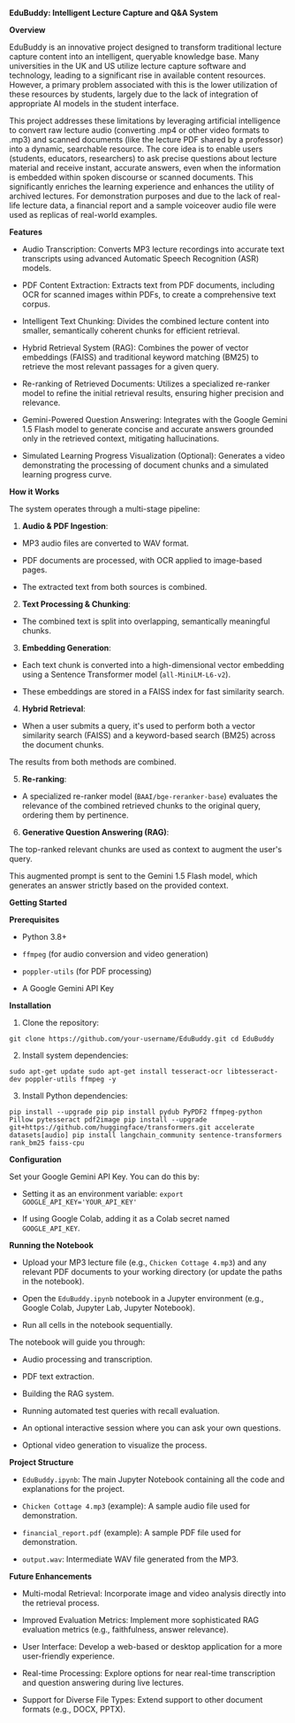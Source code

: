 **EduBuddy: Intelligent Lecture Capture and Q&A System**

**Overview**

EduBuddy is an innovative project designed to transform traditional lecture capture content into an intelligent, queryable knowledge base. Many universities in the UK and US utilize lecture capture software and technology, leading to a significant rise in available content resources. However, a primary problem associated with this is the lower utilization of these resources by students, largely due to the lack of integration of appropriate AI models in the student interface.

This project addresses these limitations by leveraging artificial intelligence to convert raw lecture audio (converting .mp4 or other video formats to .mp3) and scanned documents (like the lecture PDF shared by a professor) into a dynamic, searchable resource. The core idea is to enable users (students, educators, researchers) to ask precise questions about lecture material and receive instant, accurate answers, even when the information is embedded within spoken discourse or scanned documents. This significantly enriches the learning experience and enhances the utility of archived lectures. For demonstration purposes and due to the lack of real-life lecture data, a financial report and a sample voiceover audio file were used as replicas of real-world examples.

**Features**

* Audio Transcription: Converts MP3 lecture recordings into accurate text transcripts using advanced Automatic Speech Recognition (ASR) models.

* PDF Content Extraction: Extracts text from PDF documents, including OCR for scanned images within PDFs, to create a comprehensive text corpus.

* Intelligent Text Chunking: Divides the combined lecture content into smaller, semantically coherent chunks for efficient retrieval.

* Hybrid Retrieval System (RAG): Combines the power of vector embeddings (FAISS) and traditional keyword matching (BM25) to retrieve the most relevant passages for a given query.

* Re-ranking of Retrieved Documents: Utilizes a specialized re-ranker model to refine the initial retrieval results, ensuring higher precision and relevance.

* Gemini-Powered Question Answering: Integrates with the Google Gemini 1.5 Flash model to generate concise and accurate answers grounded only in the retrieved context, mitigating hallucinations.

* Simulated Learning Progress Visualization (Optional): Generates a video demonstrating the processing of document chunks and a simulated learning progress curve.

**How it Works**

The system operates through a multi-stage pipeline:


1. **Audio & PDF Ingestion**:

* MP3 audio files are converted to WAV format.

* PDF documents are processed, with OCR applied to image-based pages.

* The extracted text from both sources is combined.


2. **Text Processing & Chunking**:

* The combined text is split into overlapping, semantically meaningful chunks.


3. **Embedding Generation**:

* Each text chunk is converted into a high-dimensional vector embedding using a Sentence Transformer model (`all-MiniLM-L6-v2`).

* These embeddings are stored in a FAISS index for fast similarity search.


4. **Hybrid Retrieval**:

* When a user submits a query, it's used to perform both a vector similarity search (FAISS) and a keyword-based search (BM25) across the document chunks.

The results from both methods are combined.


5. **Re-ranking**:

* A specialized re-ranker model (`BAAI/bge-reranker-base`) evaluates the relevance of the combined retrieved chunks to the original query, ordering them by pertinence.


6. **Generative Question Answering (RAG)**:

The top-ranked relevant chunks are used as context to augment the user's query.

This augmented prompt is sent to the Gemini 1.5 Flash model, which generates an answer strictly based on the provided context.


**Getting Started**

**Prerequisites**

* Python 3.8+

* `ffmpeg` (for audio conversion and video generation)

* `poppler-utils` (for PDF processing)

* A Google Gemini API Key


**Installation**

1. Clone the repository:

`git clone https://github.com/your-username/EduBuddy.git
cd EduBuddy`



2. Install system dependencies:

`sudo apt-get update
sudo apt-get install tesseract-ocr libtesseract-dev poppler-utils ffmpeg -y`



3. Install Python dependencies:

`pip install --upgrade pip
pip install pydub PyPDF2 ffmpeg-python Pillow pytesseract pdf2image
pip install --upgrade git+https://github.com/huggingface/transformers.git accelerate datasets[audio]
pip install langchain_community sentence-transformers rank_bm25 faiss-cpu`



**Configuration**

Set your Google Gemini API Key. You can do this by:

* Setting it as an environment variable: `export GOOGLE_API_KEY='YOUR_API_KEY'`

* If using Google Colab, adding it as a Colab secret named `GOOGLE_API_KEY`.

**Running the Notebook**

* Upload your MP3 lecture file (e.g., `Chicken Cottage 4.mp3`) and any relevant PDF documents to your working directory (or update the paths in the notebook).

* Open the `EduBuddy.ipynb` notebook in a Jupyter environment (e.g., Google Colab, Jupyter Lab, Jupyter Notebook).

* Run all cells in the notebook sequentially.

The notebook will guide you through:

* Audio processing and transcription.

* PDF text extraction.

* Building the RAG system.

* Running automated test queries with recall evaluation.

* An optional interactive session where you can ask your own questions.

* Optional video generation to visualize the process.

**Project Structure**

* `EduBuddy.ipynb`: The main Jupyter Notebook containing all the code and explanations for the project.

* `Chicken Cottage 4.mp3` (example): A sample audio file used for demonstration.

* `financial_report.pdf` (example): A sample PDF file used for demonstration.

* `output.wav`: Intermediate WAV file generated from the MP3.

**Future Enhancements**

* Multi-modal Retrieval: Incorporate image and video analysis directly into the retrieval process.

* Improved Evaluation Metrics: Implement more sophisticated RAG evaluation metrics (e.g., faithfulness, answer relevance).

* User Interface: Develop a web-based or desktop application for a more user-friendly experience.

* Real-time Processing: Explore options for near real-time transcription and question answering during live lectures.

* Support for Diverse File Types: Extend support to other document formats (e.g., DOCX, PPTX).
